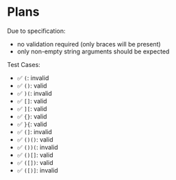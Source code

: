 # Plans

Due to specification:
- no validation required (only braces will be present)
- only non-empty string arguments should be expected

Test Cases:
- ✅ `(`: invalid
- ✅ `()`: valid
- ✅ `)(`: invalid
- ✅ `[]`: valid
- ✅ `][`: valid
- ✅ `{}`: valid
- ✅ `}{`: valid
- ✅ `(]`: invalid
- ✅ `()()`: valid
- ✅ `())(`: invalid
- ✅ `()[]`: valid
- ✅ `([])`: valid
- ✅ `([)]`: invalid
